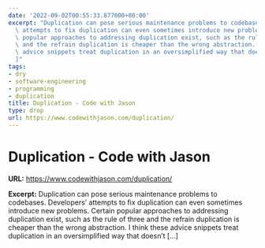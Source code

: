 ```yaml
---
date: '2022-09-02T00:55:33.877000+00:00'
excerpt: "Duplication can pose serious maintenance problems to codebases. Developers\u2019\
  \ attempts to fix duplication can even sometimes introduce new problems. Certain\
  \ popular approaches to addressing duplication exist, such as the rule of three\
  \ and the refrain duplication is cheaper than the wrong abstraction. I think these\
  \ advice snippets treat duplication in an oversimplified way that doesn\u2019t [\u2026\
  ]"
tags:
- dry
- software-engineering
- programming
- duplication
title: Duplication - Code with Jason
type: drop
url: https://www.codewithjason.com/duplication/
---
```


# Duplication - Code with Jason

**URL:** https://www.codewithjason.com/duplication/

**Excerpt:** Duplication can pose serious maintenance problems to codebases. Developers’ attempts to fix duplication can even sometimes introduce new problems. Certain popular approaches to addressing duplication exist, such as the rule of three and the refrain duplication is cheaper than the wrong abstraction. I think these advice snippets treat duplication in an oversimplified way that doesn’t […]
